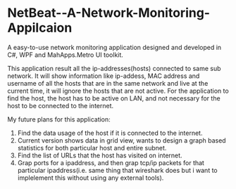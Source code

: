 # NetBeat--A-Network-Monitoring-Appilcaion

A easy-to-use network monitoring application designed and developed in C#, WPF and MahApps.Metro UI toolkit.

This application result all the ip-addresses(hosts) connected to same sub network. It will show information like
ip-addess, MAC address and username of all the hosts that are in the same network and live at the current time, it 
will ignore the hosts that are not active. For the application to find the host, the host has to be active on LAN, and 
not necessary for the host to be connected to the internet. 

My future plans for this application: 
  1. Find the data usage of the host if it is connected to the internet.
  2. Current version shows data in grid view, wants to design a graph based statistics for both particular host and entire subnet.
  3. Find the list of URLs that the host has visited on internet.
  4. Grap ports for a ipaddress, and then grap tcp/ip packets for that particular ipaddress(i.e. same thing that wireshark does 
  but i want to implelement this without using any external tools).
